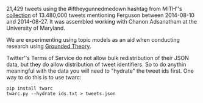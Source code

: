 21,429 tweets using the #iftheygunnedmedown hashtag from MITH''s 
[collection](https://archive.org/details/fergusoncrawl) of 
13.480,000 tweets mentioning Ferguson between 2014-08-10 and 2014-08-27. It 
was assembled working with Chanon Adsanatham at the University of Maryland.

We are experimenting using topic models as an aid when conducting research
using [Grounded Theory](https://en.wikipedia.org/wiki/Grounded_theory).

Twitter''s Terms of Service do not allow bulk redistribution of their JSON
data, but they do allow distribution of tweet identifiers. So to do anythin
meaningful with the data you will need to "hydrate" the tweet ids first. One 
way to do this is to use twarc:

    pip install twarc
    twarc.py --hydrate ids.txt > tweets.json

